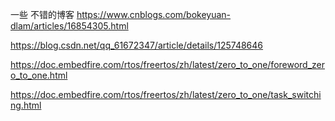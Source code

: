 一些 不错的博客
https://www.cnblogs.com/bokeyuan-dlam/articles/16854305.html

https://blog.csdn.net/qq_61672347/article/details/125748646

https://doc.embedfire.com/rtos/freertos/zh/latest/zero_to_one/foreword_zero_to_one.html

https://doc.embedfire.com/rtos/freertos/zh/latest/zero_to_one/task_switching.html